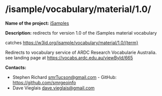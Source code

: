 
# /isample/vocabulary/material/1.0/

**Name of the project:** [iSamples](https://isamplesorg.github.io/home/)

**Description:** redirects for version 1.0 of the iSamples material vocabulary

catches https://w3id.org/isample/vocabulary/material/1.0/{term}

Redirects to vocabulary service of ARDC Research Vocabularie Australia. see landing page at https://vocabs.ardc.edu.au/viewById/665

**Contacts:**
* Stephen Richard <smrTucson@gmail.com> - GitHub: https://github.com/smrgeoinfo
* Dave Vieglais <dave.vieglais@gmail.com>  